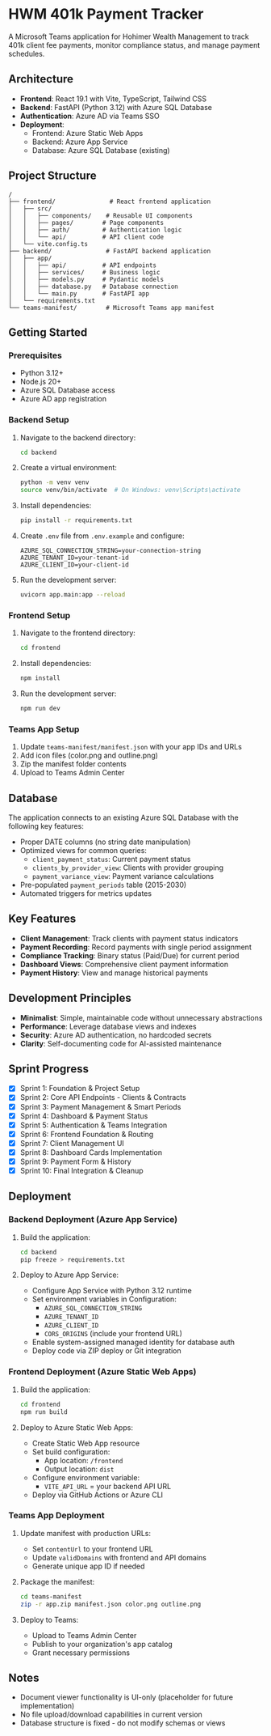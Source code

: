 # HWM 401k Payment Tracker

A Microsoft Teams application for Hohimer Wealth Management to track 401k client fee payments, monitor compliance status, and manage payment schedules.

## Architecture

- **Frontend**: React 19.1 with Vite, TypeScript, Tailwind CSS
- **Backend**: FastAPI (Python 3.12) with Azure SQL Database
- **Authentication**: Azure AD via Teams SSO
- **Deployment**: 
  - Frontend: Azure Static Web Apps
  - Backend: Azure App Service
  - Database: Azure SQL Database (existing)

## Project Structure

```
/
├── frontend/               # React frontend application
│   ├── src/
│   │   ├── components/    # Reusable UI components
│   │   ├── pages/        # Page components
│   │   ├── auth/         # Authentication logic
│   │   └── api/          # API client code
│   └── vite.config.ts
├── backend/               # FastAPI backend application
│   ├── app/
│   │   ├── api/          # API endpoints
│   │   ├── services/     # Business logic
│   │   ├── models.py     # Pydantic models
│   │   ├── database.py   # Database connection
│   │   └── main.py       # FastAPI app
│   └── requirements.txt
└── teams-manifest/        # Microsoft Teams app manifest
```

## Getting Started

### Prerequisites

- Python 3.12+
- Node.js 20+
- Azure SQL Database access
- Azure AD app registration

### Backend Setup

1. Navigate to the backend directory:
   ```bash
   cd backend
   ```

2. Create a virtual environment:
   ```bash
   python -m venv venv
   source venv/bin/activate  # On Windows: venv\Scripts\activate
   ```

3. Install dependencies:
   ```bash
   pip install -r requirements.txt
   ```

4. Create `.env` file from `.env.example` and configure:
   ```
   AZURE_SQL_CONNECTION_STRING=your-connection-string
   AZURE_TENANT_ID=your-tenant-id
   AZURE_CLIENT_ID=your-client-id
   ```

5. Run the development server:
   ```bash
   uvicorn app.main:app --reload
   ```

### Frontend Setup

1. Navigate to the frontend directory:
   ```bash
   cd frontend
   ```

2. Install dependencies:
   ```bash
   npm install
   ```

3. Run the development server:
   ```bash
   npm run dev
   ```

### Teams App Setup

1. Update `teams-manifest/manifest.json` with your app IDs and URLs
2. Add icon files (color.png and outline.png)
3. Zip the manifest folder contents
4. Upload to Teams Admin Center

## Database

The application connects to an existing Azure SQL Database with the following key features:

- Proper DATE columns (no string date manipulation)
- Optimized views for common queries:
  - `client_payment_status`: Current payment status
  - `clients_by_provider_view`: Clients with provider grouping
  - `payment_variance_view`: Payment variance calculations
- Pre-populated `payment_periods` table (2015-2030)
- Automated triggers for metrics updates

## Key Features

- **Client Management**: Track clients with payment status indicators
- **Payment Recording**: Record payments with single period assignment
- **Compliance Tracking**: Binary status (Paid/Due) for current period
- **Dashboard Views**: Comprehensive client payment information
- **Payment History**: View and manage historical payments

## Development Principles

- **Minimalist**: Simple, maintainable code without unnecessary abstractions
- **Performance**: Leverage database views and indexes
- **Security**: Azure AD authentication, no hardcoded secrets
- **Clarity**: Self-documenting code for AI-assisted maintenance

## Sprint Progress

- [x] Sprint 1: Foundation & Project Setup
- [x] Sprint 2: Core API Endpoints - Clients & Contracts
- [x] Sprint 3: Payment Management & Smart Periods
- [x] Sprint 4: Dashboard & Payment Status
- [x] Sprint 5: Authentication & Teams Integration
- [x] Sprint 6: Frontend Foundation & Routing
- [x] Sprint 7: Client Management UI
- [x] Sprint 8: Dashboard Cards Implementation
- [x] Sprint 9: Payment Form & History
- [x] Sprint 10: Final Integration & Cleanup

## Deployment

### Backend Deployment (Azure App Service)

1. Build the application:
   ```bash
   cd backend
   pip freeze > requirements.txt
   ```

2. Deploy to Azure App Service:
   - Configure App Service with Python 3.12 runtime
   - Set environment variables in Configuration:
     - `AZURE_SQL_CONNECTION_STRING`
     - `AZURE_TENANT_ID`
     - `AZURE_CLIENT_ID`
     - `CORS_ORIGINS` (include your frontend URL)
   - Enable system-assigned managed identity for database auth
   - Deploy code via ZIP deploy or Git integration

### Frontend Deployment (Azure Static Web Apps)

1. Build the application:
   ```bash
   cd frontend
   npm run build
   ```

2. Deploy to Azure Static Web Apps:
   - Create Static Web App resource
   - Set build configuration:
     - App location: `/frontend`
     - Output location: `dist`
   - Configure environment variable:
     - `VITE_API_URL` = your backend API URL
   - Deploy via GitHub Actions or Azure CLI

### Teams App Deployment

1. Update manifest with production URLs:
   - Set `contentUrl` to your frontend URL
   - Update `validDomains` with frontend and API domains
   - Generate unique app ID if needed

2. Package the manifest:
   ```bash
   cd teams-manifest
   zip -r app.zip manifest.json color.png outline.png
   ```

3. Deploy to Teams:
   - Upload to Teams Admin Center
   - Publish to your organization's app catalog
   - Grant necessary permissions

## Notes

- Document viewer functionality is UI-only (placeholder for future implementation)
- No file upload/download capabilities in current version
- Database structure is fixed - do not modify schemas or views